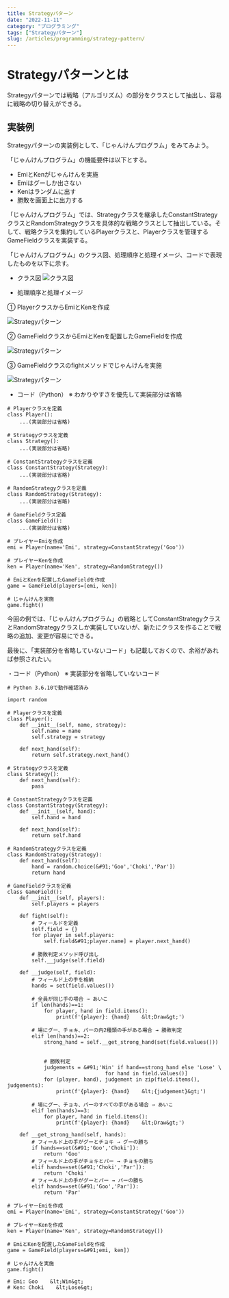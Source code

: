 ```yaml
---
title: Strategyパターン
date: "2022-11-11"
category: "プログラミング"
tags: ["Strategyパターン"]
slug: /articles/programming/strategy-pattern/
---
```



# Strategyパターンとは
Strategyパターンでは戦略（アルゴリズム）の部分をクラスとして抽出し、容易に戦略の切り替えができる。

## 実装例
Strategyパターンの実装例として、「じゃんけんプログラム」をみてみよう。

「じゃんけんプログラム」の機能要件は以下とする。

+ EmiとKenがじゃんけんを実施
+ Emiはグーしか出さない
+ Kenはランダムに出す
+ 勝敗を画面上に出力する

「じゃんけんプログラム」では、Strategyクラスを継承したConstantStrategyクラスとRandomStrategyクラスを具体的な戦略クラスとして抽出している。そして、戦略クラスを集約しているPlayerクラスと、Playerクラスを管理するGameFieldクラスを実装する。

「じゃんけんプログラム」のクラス図、処理順序と処理イメージ、コードで表現したものを以下に示す。

+ クラス図
![クラス図](./strategy-1.png)

+ 処理順序と処理イメージ

① PlayerクラスからEmiとKenを作成

![Strategyパターン](./strategy-2.png)

② GameFieldクラスからEmiとKenを配置したGameFieldを作成

![Strategyパターン](./strategy-3.png)

③ GameFieldクラスのfightメソッドでじゃんけんを実施

![Strategyパターン](./strategy-4.png)

+ コード（Python）      ※ わかりやすさを優先して実装部分は省略

```
# Playerクラスを定義
class Player():
    ...(実装部分は省略)

# Strategyクラスを定義
class Strategy():
    ...(実装部分は省略)

# ConstantStrategyクラスを定義
class ConstantStrategy(Strategy):
    ...(実装部分は省略)

# RandomStrategyクラスを定義
class RandomStrategy(Strategy):
    ...(実装部分は省略)

# GameFieldクラス定義
class GameField():
    ...(実装部分は省略)

# プレイヤーEmiを作成
emi = Player(name='Emi', strategy=ConstantStrategy('Goo'))

# プレイヤーKenを作成
ken = Player(name='Ken', strategy=RandomStrategy())

# EmiとKenを配置したGameFieldを作成
game = GameField(players=[emi, ken])

# じゃんけんを実施
game.fight()
```

今回の例では、「じゃんけんプログラム」の戦略としてConstantStrategyクラスとRandomStrategyクラスしか実装していないが、新たにクラスを作ることで戦略の追加、変更が容易にできる。

最後に、「実装部分を省略していないコード」も記載しておくので、余裕があれば参照されたい。

・コード（Python） ※ 実装部分を省略していないコード

```
# Python 3.6.10で動作確認済み

import random

# Playerクラスを定義
class Player():
    def __init__(self, name, strategy):
        self.name = name
        self.strategy = strategy

    def next_hand(self):
        return self.strategy.next_hand()

# Strategyクラスを定義
class Strategy():
    def next_hand(self):
        pass

# ConstantStrategyクラスを定義
class ConstantStrategy(Strategy):
    def __init__(self, hand):
        self.hand = hand
    
    def next_hand(self):
        return self.hand

# RandomStrategyクラスを定義
class RandomStrategy(Strategy):
    def next_hand(self):
        hand = random.choice(&#91;'Goo','Choki','Par'])
        return hand

# GameFieldクラスを定義
class GameField():
    def __init__(self, players):
        self.players = players
        
    def fight(self):
        # フィールドを定義
        self.field = {}
        for player in self.players:
            self.field&#91;player.name] = player.next_hand()
            
        # 勝敗判定メソッド呼び出し
        self.__judge(self.field)

    def __judge(self, field):
        # フィールド上の手を格納
        hands = set(field.values())
    
        # 全員が同じ手の場合 → あいこ
        if len(hands)==1:
            for player, hand in field.items():
                print(f'{player}: {hand}    &lt;Draw&gt;')
        
        # 場にグー、チョキ、パーの内2種類の手がある場合 → 勝敗判定
        elif len(hands)==2:
            strong_hand = self.__get_strong_hand(set(field.values()))
            

            # 勝敗判定
            judgements = &#91;'Win' if hand==strong_hand else 'Lose' \
                                for hand in field.values()]
            for (player, hand), judgement in zip(field.items(), judgements):
                print(f'{player}: {hand}    &lt;{judgement}&gt;')
            
        # 場にグー、チョキ、パーのすべての手がある場合 → あいこ
        elif len(hands)==3:
            for player, hand in field.items():
                print(f'{player}: {hand}    &lt;Draw&gt;')
        
    def __get_strong_hand(self, hands):
        # フィールド上の手がグーとチョキ → グーの勝ち
        if hands==set(&#91;'Goo','Choki']):
            return 'Goo'
        # フィールド上の手がチョキとパー → チョキの勝ち
        elif hands==set(&#91;'Choki','Par']):
            return 'Choki'
        # フィールド上の手がグーとパー → パーの勝ち
        elif hands==set(&#91;'Goo','Par']):
            return 'Par'

# プレイヤーEmiを作成
emi = Player(name='Emi', strategy=ConstantStrategy('Goo'))

# プレイヤーKenを作成
ken = Player(name='Ken', strategy=RandomStrategy())

# EmiとKenを配置したGameFieldを作成
game = GameField(players=&#91;emi, ken])

# じゃんけんを実施
game.fight()

# Emi: Goo    &lt;Win&gt;
# Ken: Choki    &lt;Lose&gt;
```